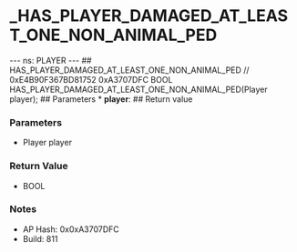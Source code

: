# _HAS_PLAYER_DAMAGED_AT_LEAST_ONE_NON_ANIMAL_PED

--- ns: PLAYER --- ## HAS_PLAYER_DAMAGED_AT_LEAST_ONE_NON_ANIMAL_PED  // 0xE4B90F367BD81752 0xA3707DFC BOOL HAS_PLAYER_DAMAGED_AT_LEAST_ONE_NON_ANIMAL_PED(Player player);   ## Parameters * **player**:  ## Return value

### Parameters
* Player player

### Return Value
* BOOL

### Notes
* AP Hash: 0x0xA3707DFC
* Build: 811

